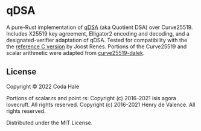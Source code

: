 # qDSA

A pure-Rust implementation of [qDSA](https://joostrenes.nl/publications/qdsa-eprint.pdf) (aka Quotient DSA) over
Curve25519.
Includes X25519 key agreement, Elligator2 encoding and decoding, and a designated-verifier adaptation of qDSA.
Tested for compatibility with the the [reference C version](https://joostrenes.nl/software/cref-g1.tar.gz) by
Joost Renes.
Portions of the Curve25519 and scalar arithmetic were adapted from
[curve25519-dalek](https://github.com/dalek-cryptography/curve25519-dalek).

## License

Copyright © 2022 Coda Hale

Portions of scalar.rs and point.rs:
Copyright (c) 2016-2021 isis agora lovecruft. All rights reserved.
Copyright (c) 2016-2021 Henry de Valence. All rights reserved.

Distributed under the MIT License.
